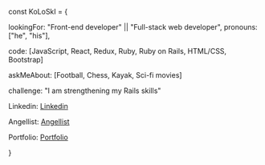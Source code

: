 const KoLoSkI = { 

  lookingFor: "Front-end developer" || "Full-stack web developer",
  pronouns: ["he", "his"],
  
  code: [JavaScript, React, Redux, Ruby, Ruby on Rails, HTML/CSS, Bootstrap]
   
  askMeAbout: [Football, Chess, Kayak, Sci-fi movies]

  challenge: "I am strengthening my Rails skills"

  Linkedin: [Linkedin](https://www.linkedin.com/in/igor-koloski/)  
  
  Angellist: [Angellist](https://angel.co/u/igor-koloski)   
      
  Portfolio: [Portfolio](https://igorkol91.github.io/MyPortfolio/)    
  
 
     
}
